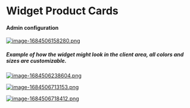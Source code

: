 # Widget Product Cards

#### Аdmin configuration

[![image-1684506158280.png](https://doc.puq.info/uploads/images/gallery/2023-05/scaled-1680-/image-1684506158280.png)](https://doc.puq.info/uploads/images/gallery/2023-05/image-1684506158280.png)

##### Example of how the widget might look in the client area, all colors and sizes are customizable.

[![image-1684506238604.png](https://doc.puq.info/uploads/images/gallery/2023-05/scaled-1680-/image-1684506238604.png)](https://doc.puq.info/uploads/images/gallery/2023-05/image-1684506238604.png)

[![image-1684506713153.png](https://doc.puq.info/uploads/images/gallery/2023-05/scaled-1680-/image-1684506713153.png)](https://doc.puq.info/uploads/images/gallery/2023-05/image-1684506713153.png)

[![image-1684506718412.png](https://doc.puq.info/uploads/images/gallery/2023-05/scaled-1680-/image-1684506718412.png)](https://doc.puq.info/uploads/images/gallery/2023-05/image-1684506718412.png)
